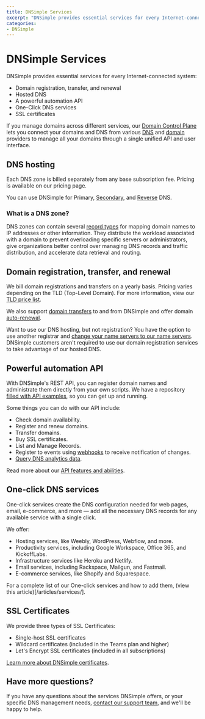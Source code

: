 ```yaml
---
title: DNSimple Services
excerpt: "DNSimple provides essential services for every Internet-connected system: hosted DNS, domain registration, a powerful automation API, One Click DNS Services, and SSL certificates."
categories:
- DNSimple
---
```

# DNSimple Services

DNSimple provides essential services for every Internet-connected system:

- Domain registration, transfer, and renewal
- Hosted DNS
- A powerful automation API
- One-Click DNS services
- SSL certificates

If you manage domains across different services, our [Domain Control Plane](https://dnsimple.com/products/domain-control-plane) lets you connect your domains and DNS from various [DNS](/articles/integrated-dns-providers/) and [domain](/articles/integrated-domain-providers/) providers to manage all your domains through a single unified API and user interface.

## DNS hosting

Each DNS zone is billed separately from any base subscription fee. Pricing is available on our pricing page.

You can use DNSimple for Primary, [Secondary](/articles/secondary-dns/), and [Reverse](/articles/reverse-dns/) DNS.

### What is a DNS zone?

DNS zones can contain several [record types](articles/common-dns-records/) for mapping domain names to IP addresses or other information. They distribute the workload associated with a domain to prevent overloading specific servers or administrators, give organizations better control over managing DNS records and traffic distribution, and accelerate data retrieval and routing.

## Domain registration, transfer, and renewal

We bill domain registrations and transfers on a yearly basis. Pricing varies depending on the TLD (Top-Level Domain). For more information, view our [TLD price list](https://dnsimple.com/tlds).

We also support [domain transfers](/articles/domain-transfer/) to and from DNSimple and offer domain [auto-renewal](/articles/domain-auto-renewal/).

Want to use our DNS hosting, but not registration? You have the option to use another registrar and [change your name servers to our name servers](/articles/delegating-dnsimple-hosted/). DNSimple customers aren't required to use our domain registration services to take advantage of our hosted DNS.

## Powerful automation API

With DNSimple's REST API, you can register domain names and administrate them directly from your own scripts. We have a repository [filled with API examples](https://github.com/dnsimple/dnsimple-api-examples), so you can get up and running.

Some things you can do with our API include:

- Check domain availability.
- Register and renew domains.
- Transfer domains.
- Buy SSL certificates.
- List and Manage Records.
- Register to events using [webhooks](https://dnsimple.com/webhooks) to receive notification of changes.
- [Query DNS analytics data](https://developer.dnsimple.com/v2/dns-analytics/).

Read more about our [API features and abilities](https://dnsimple.com/api).

## One-click DNS services

One-click services create the DNS configuration needed for web pages, email, e-commerce, and more — add all the necessary DNS records for any available service with a single click.

We offer:

- Hosting services, like Weebly, WordPress, Webflow, and more.
- Productivity services, including Google Workspace, Office 365, and KickoffLabs.
- Infrastructure services like Heroku and Netlify.
- Email services, including Rackspace, Mailgun, and Fastmail.
- E-commerce services, like Shopify and Squarespace.

For a complete list of our One-click services and how to add them, (view this article)[/articles/services/].

## SSL Certificates

We provide three types of SSL Certificates:

- Single-host SSL certificates
- Wildcard certificates (included in the Teams plan and higher)
- Let's Encrypt SSL certificates (included in all subscriptions)

[Learn more about DNSimple certificates](/articles/ssl-certificates).

## Have more questions?

If you have any questions about the services DNSimple offers, or your specific DNS management needs, [contact our support team](https://dnsimple.com/feedback), and we'll be happy to help.
